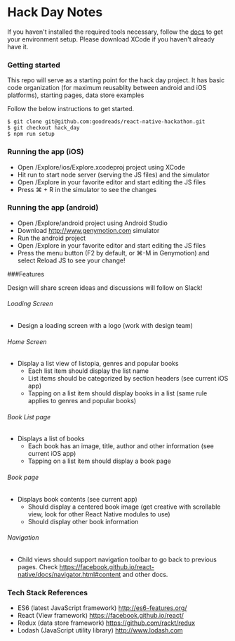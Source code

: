 # Hack Day Notes

If you haven't installed the required tools necessary, follow the [docs](http://goodreads.github.io/react-native-hackathon/index.html)
to get your environment setup. Please download XCode if you haven't already have it.



### Getting started

This repo will serve as a starting point for the hack day project. It has basic code organization (for maximum reusablity between
android and iOS platforms), starting pages, data store examples


Follow the below instructions to get started.

```
$ git clone git@github.com:goodreads/react-native-hackathon.git
$ git checkout hack_day
$ npm run setup
```

### Running the app (iOS)

* Open /Explore/ios/Explore.xcodeproj project using XCode
* Hit run to start node server (serving the JS files) and the simulator
* Open /Explore in your favorite editor and start editing the JS files
* Press ⌘ + R in the simulator to see the changes


### Running the app (android)

* Open /Explore/android project using Android Studio
* Download http://www.genymotion.com simulator
* Run the android project
* Open /Explore in your favorite editor and start editing the JS files
* Press the menu button (F2 by default, or ⌘-M in Genymotion) and select Reload JS to see your change!


###Features

Design will share screen ideas and discussions will follow on Slack!

###### Loading Screen

* Design a loading screen with a logo (work with design team)

###### Home Screen

* Display a list view of listopia, genres and popular books
  * Each list item should display the list name
  * List items should be categorized by section headers (see current iOS app)
  * Tapping on a list item should display books in a list (same rule applies to genres and popular books)
  
###### Book List page

* Displays a list of books
  * Each book has an image, title, author and other information (see current iOS app)
  * Tapping on a list item should display a book page
  
###### Book page

* Displays book contents (see current app)
  * Should display a centered book image (get creative with scrollable view, look for other React Native modules to use)
  * Should display other book information
  
###### Navigation

* Child views should support navigation toolbar to go back to previous pages. Check https://facebook.github.io/react-native/docs/navigator.html#content and other docs.

  
### Tech Stack References

* ES6 (latest JavaScript framework) http://es6-features.org/
* React (View framework) https://facebook.github.io/react/
* Redux (data store framework) https://github.com/rackt/redux
* Lodash (JavaScript utility library) http://www.lodash.com